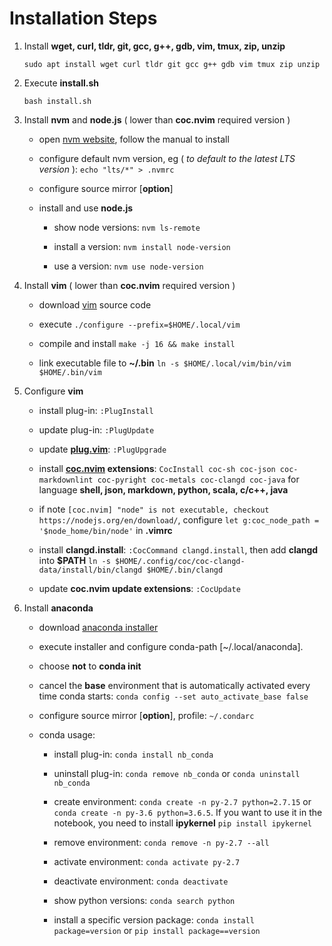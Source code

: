 # Installation Steps

1. Install **wget, curl, tldr, git, gcc, g++, gdb, vim, tmux, zip, unzip**

    `sudo apt install wget curl tldr git gcc g++ gdb vim tmux zip unzip`

2. Execute **install.sh**

    `bash install.sh`

3. Install **nvm** and **node.js** ( lower than **coc.nvim** required version )

    * open [nvm website](https://github.com/nvm-sh/nvm), follow the manual to install

    * configure default nvm version, eg ( *to default to the latest LTS version* ): `echo "lts/*" > .nvmrc`

    * configure source mirror [**option**]

    * install and use **node.js**

        * show node versions: `nvm ls-remote`

        * install a version: `nvm install node-version`

        * use a version: `nvm use node-version`

4. Install **vim** ( lower than **coc.nvim** required version )

    * download [vim](https://www.vim.org) source code

    * execute `./configure --prefix=$HOME/.local/vim`

    * compile and install `make -j 16 && make install`

    * link executable file to **~/.bin** `ln -s $HOME/.local/vim/bin/vim $HOME/.bin/vim`

5. Configure **vim**

    * install plug-in: `:PlugInstall`

    * update plug-in: `:PlugUpdate`

    * update **[plug.vim](https://github.com/junegunn/vim-plug)**: `:PlugUpgrade`

    * install **[coc.nvim](https://github.com/neoclide/coc.nvim) extensions**: `CocInstall coc-sh coc-json coc-markdownlint coc-pyright coc-metals coc-clangd coc-java` for language **shell, json, markdown, python, scala, c/c++, java**

    * if note `[coc.nvim] "node" is not executable, checkout https://nodejs.org/en/download/`, configure `let g:coc_node_path = '$node_home/bin/node'` in **.vimrc**

    * install **clangd.install**: `:CocCommand clangd.install`, then add **clangd** into **$PATH** `ln -s $HOME/.config/coc/coc-clangd-data/install/bin/clangd $HOME/.bin/clangd`

    * update **coc.nvim update extensions**: `:CocUpdate`

6. Install **anaconda**

    * download [anaconda installer](https://www.anaconda.com/products/individual#Downloads)

    * execute installer and configure conda-path [~/.local/anaconda].

    * choose **not** to **conda init**

    * cancel the **base** environment that is automatically activated every time conda starts: `conda config --set auto_activate_base false`

    * configure source mirror [**option**], profile: `~/.condarc`

    * conda usage:

        * install plug-in: `conda install nb_conda`

        * uninstall plug-in: `conda remove nb_conda` or `conda uninstall nb_conda`

        * create environment: `conda create -n py-2.7 python=2.7.15` or `conda create -n py-3.6 python=3.6.5`. If you want to use it in the notebook, you need to install **ipykernel** `pip install ipykernel`

        * remove environment: `conda remove -n py-2.7 --all`

        * activate environment: `conda activate py-2.7`

        * deactivate environment: `conda deactivate`

        * show python versions: `conda search python`

        * install a specific version package: `conda install package=version` or `pip install package==version`

